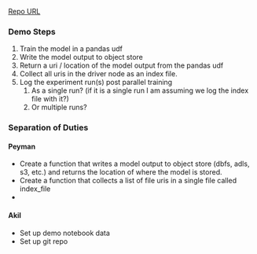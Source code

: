 [Repo URL](https://github.com/akilthms/mlflow-registry-workaround)

### Demo Steps


1. Train the model in a pandas udf
2. Write the model output to object store
3. Return a uri / location of the model output from the pandas udf
4. Collect all uris in the driver node as an index file.
5. Log the experiment run(s) post parallel training 
   1. As a single run? (if it is a single run I am assuming we log the index file with it?)
   2. Or multiple runs?

### Separation of Duties
#### Peyman
* Create a function that writes a model output 
to object store (dbfs, adls, s3, etc.) and returns
the location of where the model is stored.
* Create a function that collects a list of file uris 
in a single file called index_file
* 
#### Akil
* Set up demo notebook data
* Set up git repo
